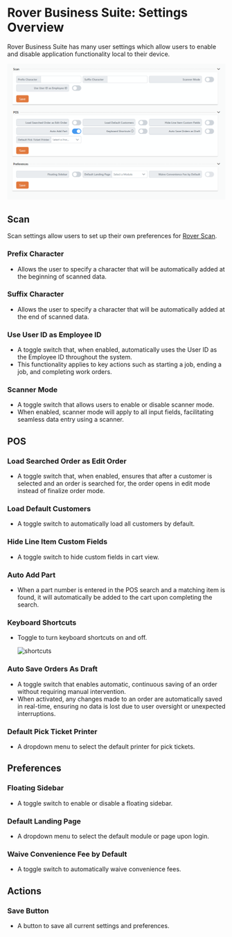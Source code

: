 # Rover Business Suite: Settings Overview

<PageHeader />

Rover Business Suite has many user settings which allow users to enable and disable application functionality local to their device.

![Rover Scan Logo](./rover-web-settings.png)

## Scan

Scan settings allow users to set up their own preferences for [Rover Scan](../scan/README.md).

### Prefix Character
- Allows the user to specify a character that will be automatically added at the beginning of scanned data.

### Suffix Character
- Allows the user to specify a character that will be automatically added at the end of scanned data.

### Use User ID as Employee ID
- A toggle switch that, when enabled, automatically uses the User ID as the Employee ID throughout the system.
- This functionality applies to key actions such as starting a job, ending a job, and completing work orders.

### Scanner Mode
- A toggle switch that allows users to enable or disable scanner mode.
- When enabled, scanner mode will apply to all input fields, facilitating seamless data entry using a scanner.

## POS

### Load Searched Order as Edit Order
- A toggle switch that, when enabled, ensures that after a customer is selected and an order is searched for, the order opens in edit mode instead of finalize order mode.

### Load Default Customers
- A toggle switch to automatically load all customers by default.

### Hide Line Item Custom Fields
- A toggle switch to hide custom fields in cart view.

### Auto Add Part
- When a part number is entered in the POS search and a matching item is found, it will automatically be added to the cart upon completing the search.

### Keyboard Shortcuts
- Toggle to turn keyboard shortcuts on and off.
  
  <img width="197" alt="shortcuts" src="https://github.com/user-attachments/assets/880f9c8b-5c73-4091-887f-8ea2b57f889c" />

### Auto Save Orders As Draft
- A toggle switch that enables automatic, continuous saving of an order without requiring manual intervention.
- When activated, any changes made to an order are automatically saved in real-time, ensuring no data is lost due to user oversight or unexpected interruptions.

### Default Pick Ticket Printer
- A dropdown menu to select the default printer for pick tickets.

## Preferences

### Floating Sidebar
- A toggle switch to enable or disable a floating sidebar.

### Default Landing Page
- A dropdown menu to select the default module or page upon login.

### Waive Convenience Fee by Default
- A toggle switch to automatically waive convenience fees.

## Actions

### Save Button
- A button to save all current settings and preferences.

<PageFooter />
